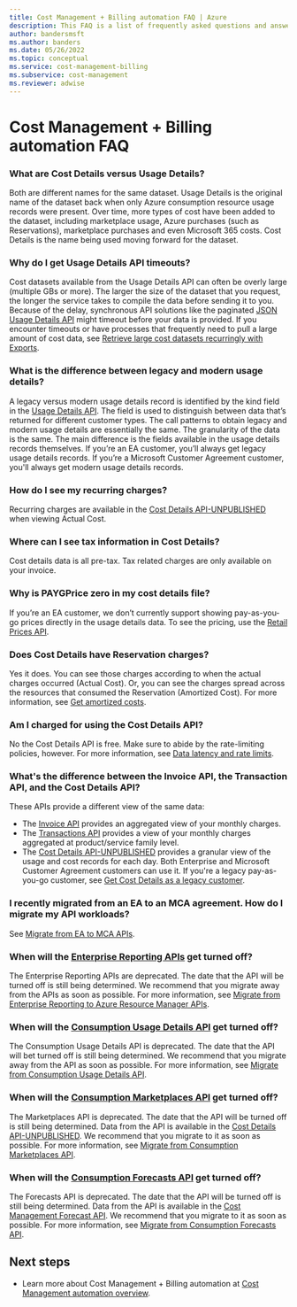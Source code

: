 ```yaml
---
title: Cost Management + Billing automation FAQ | Azure
description: This FAQ is a list of frequently asked questions and answers about Cost Management + Billing automation.
author: bandersmsft
ms.author: banders
ms.date: 05/26/2022
ms.topic: conceptual
ms.service: cost-management-billing
ms.subservice: cost-management
ms.reviewer: adwise
---
```


# Cost Management + Billing automation FAQ

### What are Cost Details versus Usage Details?

Both are different names for the same dataset. Usage Details is the original name of the dataset back when only Azure consumption resource usage records were present. Over time, more types of cost have been added to the dataset, including marketplace usage, Azure purchases (such as Reservations), marketplace purchases and even Microsoft 365 costs. Cost Details is the name being used moving forward for the dataset.

### Why do I get Usage Details API timeouts?

Cost datasets available from the Usage Details API can often be overly large (multiple GBs or more). The larger the size of the dataset that you request, the longer the service takes to compile the data before sending it to you. Because of the delay, synchronous API solutions like the paginated [JSON Usage Details API](/rest/api/consumption/usage-details/list) might timeout before your data is provided. If you encounter timeouts or have processes that frequently need to pull a large amount of cost data, see [Retrieve large cost datasets recurringly with Exports](../costs/tutorial-export-acm-data.md).

### What is the difference between legacy and modern usage details?

A legacy versus modern usage details record is identified by the kind field in the [Usage Details API](/rest/api/consumption/usage-details/list). The field is used to distinguish between data that’s returned for different customer types. The call patterns to obtain legacy and modern usage details are essentially the same. The granularity of the data is the same. The main difference is the fields available in the usage details records themselves. If you’re an EA customer, you’ll always get legacy usage details records. If you’re a Microsoft Customer Agreement customer, you'll always get modern usage details records.

### How do I see my recurring charges?

Recurring charges are available in the [Cost Details API-UNPUBLISHED](../index.yml) when viewing Actual Cost.

### Where can I see tax information in Cost Details?

Cost details data is all pre-tax. Tax related charges are only available on your invoice.

### Why is PAYGPrice zero in my cost details file?

If you’re an EA customer, we don’t currently support showing pay-as-you-go prices directly in the usage details data. To see the pricing, use the [Retail Prices API](/rest/api/cost-management/retail-prices/azure-retail-prices).

### Does Cost Details have Reservation charges?

Yes it does. You can see those charges according to when the actual charges occurred (Actual Cost). Or, you can see the charges spread across the resources that consumed the Reservation (Amortized Cost). For more information, see [Get amortized costs]().

### Am I charged for using the Cost Details API?

No the Cost Details API is free. Make sure to abide by the rate-limiting policies, however. For more information, see [Data latency and rate limits](api-latency-rate-limits.md).

### What's the difference between the Invoice API, the Transaction API, and the Cost Details API?

These APIs provide a different view of the same data:

- The [Invoice API](/api/billing/2019-10-01-preview/invoices) provides an aggregated view of your monthly charges.
- The [Transactions API](/rest/api/billing/2020-05-01/transactions/list-by-invoice) provides a view of your monthly charges aggregated at product/service family level.
- The [Cost Details API-UNPUBLISHED](../index.yml) provides a granular view of the usage and cost records for each day. Both Enterprise and Microsoft Customer Agreement customers can use it. If you're a legacy pay-as-you-go customer, see [Get Cost Details as a legacy customer](get-usage-details-legacy-customer.md).

### I recently migrated from an EA to an MCA agreement. How do I migrate my API workloads?

See [Migrate from EA to MCA APIs](../costs/migrate-cost-management-api.md).

### When will the [Enterprise Reporting APIs](../manage/enterprise-api.md) get turned off?

The Enterprise Reporting APIs are deprecated. The date that the API will be turned off is still being determined. We recommend that you migrate away from the APIs as soon as possible. For more information, see [Migrate from Enterprise Reporting to Azure Resource Manager APIs](../costs/migrate-from-enterprise-reporting-to-azure-resource-manager-apis.md).

### When will the [Consumption Usage Details API](/rest/api/consumption/usage-details/list) get turned off?

The Consumption Usage Details API is deprecated. The date that the API will bet turned off is still being determined. We recommend that you migrate away from the API as soon as possible. For more information, see [Migrate from Consumption Usage Details API](migrate-consumption-usage-details-api.md).

### When will the [Consumption Marketplaces API](/rest/api/consumption/marketplaces/list) get turned off?

The Marketplaces API is deprecated. The date that the API will be turned off is still being determined. Data from the API is available in the [Cost Details API-UNPUBLISHED](../index.yml). We recommend that you migrate to it as soon as possible. For more information, see [Migrate from Consumption Marketplaces API](migrate-consumption-marketplaces-api.md).

### When will the [Consumption Forecasts API](/rest/api/consumption/forecasts/list) get turned off?

The Forecasts API is deprecated. The date that the API will be turned off is still being determined. Data from the API is available in the [Cost Management Forecast API](/rest/api/cost-management/forecast). We recommend that you migrate to it as soon as possible. For more information, see [Migrate from Consumption Forecasts API](migrate-consumption-forecasts-api.md).

## Next steps

- Learn more about Cost Management + Billing automation at [Cost Management automation overview](automation-overview.md).
